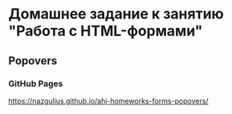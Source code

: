 # Домашнее задание к занятию "Работа с HTML-формами"
## Popovers




### GitHub Pages
https://nazgulius.github.io/ahj-homeworks-forms-popovers/
